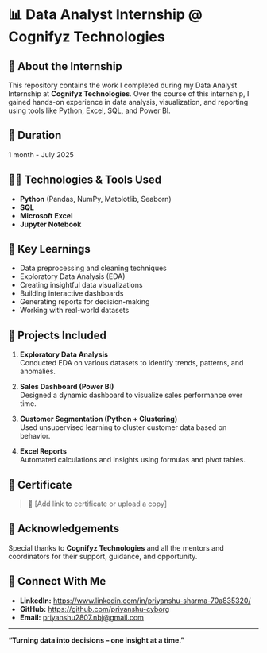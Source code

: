 # 📊 Data Analyst Internship @ Cognifyz Technologies

## 🏢 About the Internship
This repository contains the work I completed during my Data Analyst Internship at **Cognifyz Technologies**. Over the course of this internship, I gained hands-on experience in data analysis, visualization, and reporting using tools like Python, Excel, SQL, and Power BI.

## 📅 Duration
1 month - July 2025

## 👨‍💻 Technologies & Tools Used
- **Python** (Pandas, NumPy, Matplotlib, Seaborn)
- **SQL**
- **Microsoft Excel**
- **Jupyter Notebook**

## 🧠 Key Learnings
- Data preprocessing and cleaning techniques
- Exploratory Data Analysis (EDA)
- Creating insightful data visualizations
- Building interactive dashboards
- Generating reports for decision-making
- Working with real-world datasets

## 📂 Projects Included
1. **Exploratory Data Analysis**  
   Conducted EDA on various datasets to identify trends, patterns, and anomalies.
   
2. **Sales Dashboard (Power BI)**  
   Designed a dynamic dashboard to visualize sales performance over time.

3. **Customer Segmentation (Python + Clustering)**  
   Used unsupervised learning to cluster customer data based on behavior.

4. **Excel Reports**  
   Automated calculations and insights using formulas and pivot tables.

## 📜 Certificate
> 🏅 [Add link to certificate or upload a copy]

## 🙏 Acknowledgements
Special thanks to **Cognifyz Technologies** and all the mentors and coordinators for their support, guidance, and opportunity.

## 🔗 Connect With Me
- **LinkedIn:** https://www.linkedin.com/in/priyanshu-sharma-70a835320/
- **GitHub:** https://github.com/priyanshu-cyborg
- **Email:** priyanshu2807.nbj@gmail.com

---

**“Turning data into decisions – one insight at a time.”**

